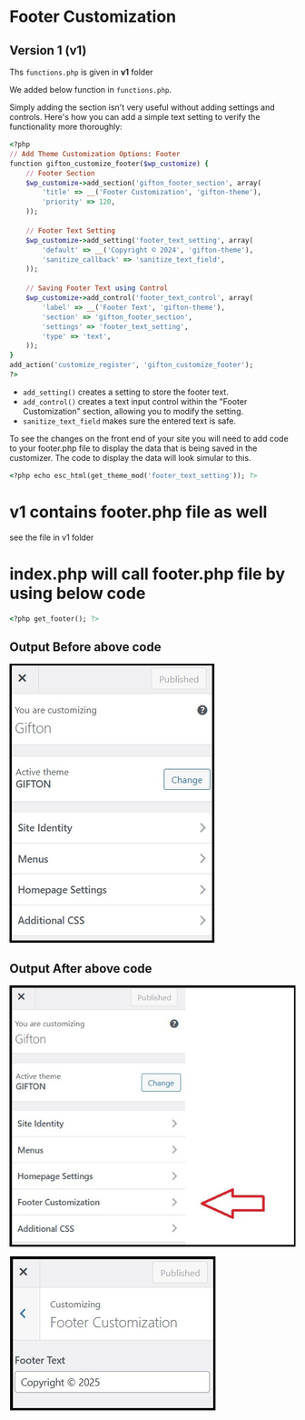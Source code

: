 # Footer Customization

## Version 1 (v1)

Ths `functions.php` is given in **v1** folder

We added below function in `functions.php`.

Simply adding the section isn't very useful without adding settings and controls. Here's how you can add a simple text setting to verify the functionality more thoroughly:

```ruby
<?php
// Add Theme Customization Options: Footer
function gifton_customize_footer($wp_customize) {
    // Footer Section
    $wp_customize->add_section('gifton_footer_section', array(
        'title' => __('Footer Customization', 'gifton-theme'),
        'priority' => 120,
    ));

    // Footer Text Setting
    $wp_customize->add_setting('footer_text_setting', array(
        'default' => __('Copyright © 2024', 'gifton-theme'),
        'sanitize_callback' => 'sanitize_text_field',
    ));

    // Saving Footer Text using Control
    $wp_customize->add_control('footer_text_control', array(
        'label' => __('Footer Text', 'gifton-theme'),
        'section' => 'gifton_footer_section',
        'settings' => 'footer_text_setting',
        'type' => 'text',
    ));
}
add_action('customize_register', 'gifton_customize_footer');
?>
```

- `add_setting()` creates a setting to store the footer text.
- `add_control()` creates a text input control within the "Footer Customization" section, allowing you to modify the setting.
- `sanitize_text_field` makes sure the entered text is safe.

To see the changes on the front end of your site you will need to add code to your footer.php file to display the data that is being saved in the customizer. The code to display the data will look simular to this.

```ruby
<?php echo esc_html(get_theme_mod('footer_text_setting')); ?>
```

# v1 contains footer.php file as well

see the file in v1 folder

# index.php will call footer.php file by using below code

```ruby
<?php get_footer(); ?>
```

## Output Before above code

![Before our code](/images/before_function.jpg)

## Output After above code

![Before our code](/images/after_function_1.jpg)

![Before our code](/images/after_function_2.jpg)
